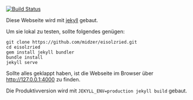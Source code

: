 [![Build Status](https://travis-ci.org/midzer/eisolzried.svg?branch=master)](https://travis-ci.org/midzer/eisolzried)

Diese Webseite wird mit [jekyll](http://jekyllrb.com) gebaut.

Um sie lokal zu testen, sollte folgendes genügen:

```
git clone https://github.com/midzer/eisolzried.git
cd eisolzried
gem install jekyll bundler
bundle install
jekyll serve
```

Sollte alles geklappt haben, ist die Webseite im Browser über http://127.0.0.1:4000 zu finden.

Die Produktivversion wird mit `JEKYLL_ENV=production jekyll build` gebaut.
